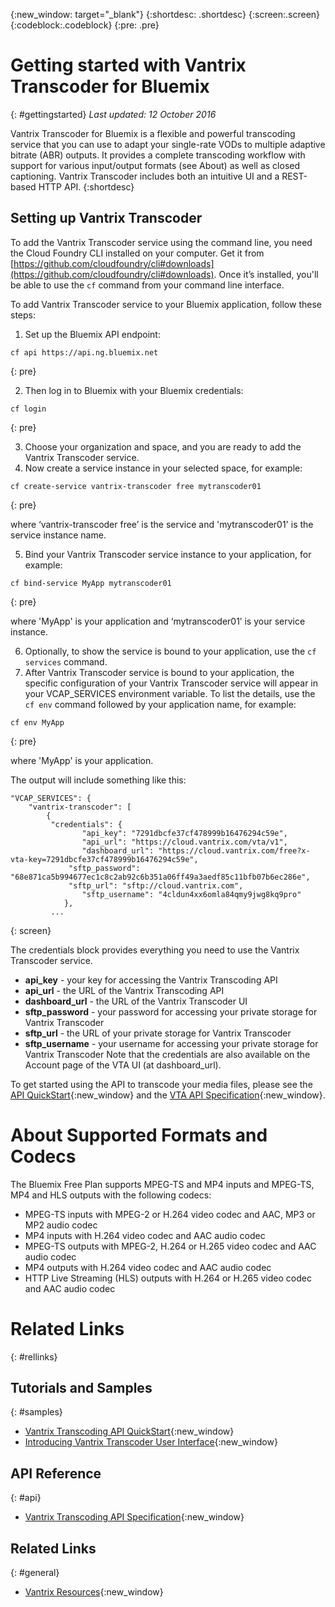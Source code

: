 {:new_window: target="_blank"}
{:shortdesc: .shortdesc}
{:screen:.screen}
{:codeblock:.codeblock}
{:pre: .pre}

# Getting started with Vantrix Transcoder for Bluemix
{: #gettingstarted}
*Last updated: 12 October 2016*

Vantrix Transcoder for Bluemix is a flexible and powerful transcoding service that you can use to adapt your single-rate VODs to multiple adaptive bitrate (ABR) outputs. It provides a complete transcoding workflow with support for various input/output formats (see About) as well as closed captioning. Vantrix Transcoder includes both an intuitive UI and a REST-based HTTP API. 
{:shortdesc}

## Setting up Vantrix Transcoder
To add the Vantrix Transcoder service using the command line, you need the Cloud Foundry CLI installed on your computer. Get it from [https://github.com/cloudfoundry/cli#downloads](https://github.com/cloudfoundry/cli#downloads). Once it’s installed, you'll be able to use the `cf` command from your command line interface.

To add Vantrix Transcoder service to your Bluemix application, follow these steps:
1. Set up the Bluemix API endpoint:
  ```
  cf api https://api.ng.bluemix.net
  ```
  {: pre}
		
2. Then log in to Bluemix with your Bluemix credentials:

  ```
  cf login
  ```
  {: pre}
		
3. Choose your organization and space, and you are ready to add the Vantrix Transcoder service. 
4. Now create a service instance in your selected space, for example:

  ```
  cf create-service vantrix-transcoder free mytranscoder01
  ```
 {: pre}
	
  where ‘vantrix-transcoder free’ is the service and 'mytranscoder01' is the service instance name. 

5. Bind your Vantrix Transcoder service instance to your application, for example:

  ```
  cf bind-service MyApp mytranscoder01
  ```
  {: pre}

  where 'MyApp' is your application and ‘mytranscoder01’ is your service instance.

6. Optionally, to show the service is bound to your application, use the `cf services` command.		
7. After Vantrix Transcoder service is bound to your application, the specific configuration of your Vantrix Transcoder service will appear in your VCAP_SERVICES environment variable. To list the details, use the `cf env` command followed by your application name, for example:

```
cf env MyApp
```
{: pre}
		
where 'MyApp' is your application.
		
The output will include something like this:
		
```
"VCAP_SERVICES": {
	"vantrix-transcoder": [
		{
		 "credentials": {
				"api_key": "7291dbcfe37cf478999b16476294c59e",
				"api_url": "https://cloud.vantrix.com/vta/v1",
				"dashboard_url": "https://cloud.vantrix.com/free?x-vta-key=7291dbcfe37cf478999b16476294c59e",
			 "sftp_password": "68e871ca5b994677ec1c8c2ab92c6b351a06ff49a3aedf85c11bfb07b6ec286e",
			 "sftp_url": "sftp://cloud.vantrix.com",
				"sftp_username": "4cldun4xx6omla84qmy9jwg8kq9pro"
			},
		 ...
```		 
{: screen}
	
The credentials block provides everything you need to use the Vantrix Transcoder service.
- **api_key**  -  your key for accessing the Vantrix Transcoding API
- **api_url**  -  the URL of the Vantrix Transcoding API
- **dashboard_url**  -  the URL of the Vantrix Transcoder UI
- **sftp_password**  -  your password for accessing your private storage for Vantrix Transcoder 
- **sftp_url**  -  the URL of your private storage for Vantrix Transcoder 
- **sftp_username**  -  your username for accessing your private storage for Vantrix Transcoder 
Note that the credentials are also available on the Account page of the VTA UI (at dashboard_url). 

To get started using the API to transcode your media files, please see the [API QuickStart](http://vantrix.com/wp-content/uploads/2016/06/VTA-QuickStart-v56.pdf){:new_window} and the [VTA API Specification](http://www.vantrix.com/wp-content/uploads/2016/04/Vantrix_Transcoding_API.pdf){:new_window}. 
# About Supported Formats and Codecs
The Bluemix Free Plan supports MPEG-TS and MP4 inputs and MPEG-TS, MP4 and HLS outputs with the following codecs: 
- MPEG-TS inputs with MPEG-2 or H.264 video codec and AAC, MP3 or MP2 audio codec
- MP4 inputs with H.264 video codec and AAC audio codec
- MPEG-TS outputs with MPEG-2, H.264 or H.265 video codec and AAC audio codec
- MP4 outputs with H.264 video codec and AAC audio codec
- HTTP Live Streaming (HLS) outputs with H.264 or H.265 video codec and AAC audio codec
	
# Related Links
{: #rellinks}

## Tutorials and Samples
{: #samples}

* [Vantrix Transcoding API QuickStart](http://vantrix.com/knowledgebase/Vantrix_Transcoding_API_QuickStart){:new_window}
* [Introducing Vantrix Transcoder User Interface](http://vantrix.com/knowledgebase/Introducing_Vantrix_Transcoder_User_Interface){:new_window}

## API Reference
{: #api}

* [Vantrix Transcoding API Specification](http://vantrix.com/knowledgebase/Vantrix_Transcoding_API){:new_window}

## Related Links
{: #general}

* [Vantrix Resources](http://vantrix.com/resources/){:new_window}
